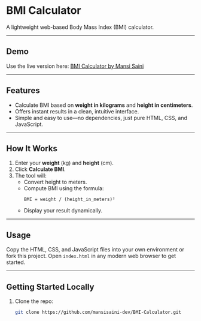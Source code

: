 # BMI Calculator

A lightweight web-based Body Mass Index (BMI) calculator.

---

##  Demo

 Use the live version here: [BMI Calculator by Mansi Saini](https://mansisaini-dev.github.io/BMI-Calculator/)

---

##  Features

- Calculate BMI based on **weight in kilograms** and **height in centimeters**.
- Offers instant results in a clean, intuitive interface.
- Simple and easy to use—no dependencies, just pure HTML, CSS, and JavaScript.

---

##  How It Works

1. Enter your **weight** (kg) and **height** (cm).
2. Click **Calculate BMI**.
3. The tool will:
   - Convert height to meters.
   - Compute BMI using the formula:
     ```
     BMI = weight / (height_in_meters)²
     ```
   - Display your result dynamically.

---

##  Usage

Copy the HTML, CSS, and JavaScript files into your own environment or fork this project. Open `index.html` in any modern web browser to get started.

---

##  Getting Started Locally

1. Clone the repo:
   ```bash
   git clone https://github.com/mansisaini-dev/BMI-Calculator.git
